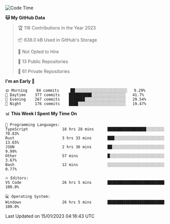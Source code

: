 <!--START_SECTION:waka-->
![Code Time](http://img.shields.io/badge/Code%20Time-3%2C501%20hrs%2045%20mins-blue)

**🐱 My GitHub Data** 

> 🏆 116 Contributions in the Year 2023
 > 
> 📦 638.0 kB Used in GitHub's Storage 
 > 
> 🚫 Not Opted to Hire
 > 
> 📜 13 Public Repositories 
 > 
> 🔑 61 Private Repositories  
 > 
**I'm an Early 🐤** 

```text
🌞 Morning    84 commits     ██░░░░░░░░░░░░░░░░░░░░░░░   9.29% 
🌆 Daytime    377 commits    ██████████░░░░░░░░░░░░░░░   41.7% 
🌃 Evening    267 commits    ███████░░░░░░░░░░░░░░░░░░   29.54% 
🌙 Night      176 commits    ████░░░░░░░░░░░░░░░░░░░░░   19.47%

```


📊 **This Week I Spent My Time On** 

```text
💬 Programming Languages: 
TypeScript               18 hrs 28 mins      █████████████████░░░░░░░░   70.83% 
Rust                     3 hrs 33 mins       ███░░░░░░░░░░░░░░░░░░░░░░   13.65% 
JSON                     2 hrs 36 mins       ██░░░░░░░░░░░░░░░░░░░░░░░   9.99% 
Other                    57 mins             █░░░░░░░░░░░░░░░░░░░░░░░░   3.67% 
Bash                     12 mins             ░░░░░░░░░░░░░░░░░░░░░░░░░   0.77%

🔥 Editors: 
VS Code                  26 hrs 5 mins       █████████████████████████   100.0%

💻 Operating System: 
Windows                  26 hrs 5 mins       █████████████████████████   100.0%

```


 Last Updated on 15/01/2023 04:16:43 UTC
<!--END_SECTION:waka-->

